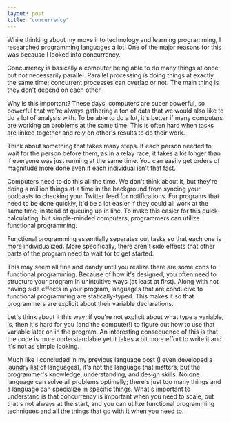 ```yaml
---
layout: post
title: "concurrency"
---
```


While thinking about my move into technology and learning programming, I researched programming languages a lot! One of the major reasons for this was because I looked into concurrency.

Concurrency is basically a computer being able to do many things at once, but not necessarily parallel. Parallel processing is doing things at exactly the same time; concurrent processes can overlap or not. The main thing is they don't depend on each other.

Why is this important? These days, computers are super powerful, so powerful that we're always gathering a ton of data that we would also like to do a lot of analysis with. To be able to do a lot, it's better if many computers are working on problems at the same time. This is often hard when tasks are linked together and rely on other's results to do their work.

Think about something that takes many steps. If each person needed to wait for the person before them, as in a relay race, it takes a lot longer than if everyone was just running at the same time. You can easily get orders of magnitude more done even if each individual isn't that fast.

Computers need to do this all the time. We don't think about it, but they're doing a million things at a time in the background from syncing your podcasts to checking your Twitter feed for notifications. For programs that need to be done quickly, it'd be a lot easier if they could all work at the same time, instead of queuing up in line. To make this easier for this quick-calculating, but simple-minded computers, programmers can utilize functional programming.

Functional programming essentially separates out tasks so that each one is more individualized. More specifically, there aren't side effects that other parts of the program need to wait for to get started.

This may seem all fine and dandy until you realize there are some cons to functional programming. Because of how it's designed, you often need to structure your program in unintuitive ways (at least at first). Along with not having side effects in your program, languages that are conducive to functional programming are statically-typed. This makes it so that programmers are explicit about their variable declarations.

Let's think about it this way; if you're not explicit about what type a variable, is, then it's hard for you (and the computer!) to figure out how to use that variable later on in the program. An interesting consequence of this is that the code is more understandable yet it takes a bit more effort to write it and it's not as simple looking.

Much like I concluded in my previous language post (I even developed a [laundry list](/language) of languages), it's not the language that matters, but the programmer's knowledge, understanding, and design skills. No one language can solve all problems optimally; there's just too many things and a language can specialize in specific things. What's important to understand is that concurrency is important when you need to scale, but that's not always at the start, and you can utilize functional programming techniques and all the things that go with it when you need to.
